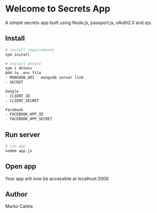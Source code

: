 # Welcome to Secrets App

A simple secrets app built using Node.js, passport.js, oAuth2.0 and ejs.

## Install

```bash
# install requirements
npm install

# install dotenv 
npm i dotenv
Add to .env file
- MONGODB_URI - mongodb server link
- SECRET

Google 
- CLIENT_ID
- CLIENT_SECRET

Facebook
- FACEBOOK_APP_ID
- FACEBOOK_APP_SECRET
```

## Run server

```bash
# run app
nodem app.js
```

## Open app

Your app will now be accessible at localhost:3000

## Author

Marko Caleta
